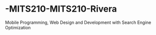 # -MITS210-MITS210-Rivera
Mobile Programming, Web Design and Development with Search Engine Optimization

